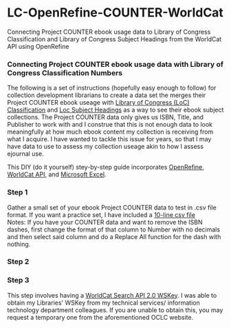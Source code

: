 # LC-OpenRefine-COUNTER-WorldCat
Connecting Project COUNTER ebook usage data to Library of Congress Classification and Library of Congress Subject Headings from the WorldCat API using OpenRefine

### Connecting Project COUNTER ebook usage data with Library of Congress Classification Numbers 

The following is a set of instructions (hopefully easy enough to follow) for collection development librarians to create a data set the merges their Project COUNTER ebook useage with [Library of Congress (LoC) Classification](https://www.loc.gov/catdir/cpso/lcc.html) and [Loc Subject Headings](https://www.loc.gov/aba/publications/FreeLCSH/freelcsh.html) as a way to see their ebook subject collections.  The Project COUNTER data only gives us ISBN, Title, and Publisher to work with and I construe that this is not enough data to look meaningfully at how much ebook content my collection is receiving from what I acquire.  I have wanted to tackle this issue for years, so that I may have data to use to assess my collection useage akin to how I assess ejournal use.

This DIY (do it yourself) stey-by-step guide incorporates [OpenRefine](https://openrefine.org/), [WorldCat API](https://www.oclc.org/developer/api/oclc-apis/worldcat-search-api.en.html), and [Microsoft Excel](https://www.microsoft.com/en-us/microsoft-365/excel).

### Step 1
Gather a small set of your ebook Project COUNTER data to test in .csv file format.  If you want a practice set, I have included a [10-line csv file](github_play_data_set_COUNTER.csv)  
Notes:  If you have your COUNTER data and want to remove the ISBN dashes, first change the format of that column to Number with no decimals and then select said column and do a Replace All function for the dash with nothing.  

### Step 2


### Step 3
This step involves having a [WorldCat Search API 2.0 WSKey](https://www.oclc.org/developer/api/oclc-apis/worldcat-search-api.en.html). I was able to obtain my Libraries' WSKey from my technical services/ information technology department colleagues.  If you are unable to obtain this, you may request a temporary one from the aforementioned OCLC website.


